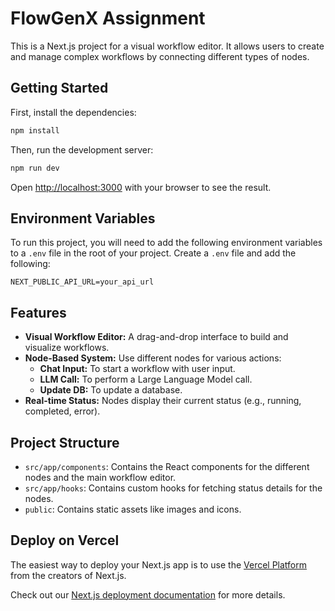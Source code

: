 # FlowGenX Assignment

This is a Next.js project for a visual workflow editor. It allows users to create and manage complex workflows by connecting different types of nodes.

## Getting Started

First, install the dependencies:

```bash
npm install
```

Then, run the development server:

```bash
npm run dev
```

Open [http://localhost:3000](http://localhost:3000) with your browser to see the result.

## Environment Variables

To run this project, you will need to add the following environment variables to a `.env` file in the root of your project. Create a `.env` file and add the following:

```
NEXT_PUBLIC_API_URL=your_api_url
```

## Features

*   **Visual Workflow Editor:** A drag-and-drop interface to build and visualize workflows.
*   **Node-Based System:** Use different nodes for various actions:
    *   **Chat Input:** To start a workflow with user input.
    *   **LLM Call:** To perform a Large Language Model call.
    *   **Update DB:** To update a database.
*   **Real-time Status:** Nodes display their current status (e.g., running, completed, error).

## Project Structure

*   `src/app/components`: Contains the React components for the different nodes and the main workflow editor.
*   `src/app/hooks`: Contains custom hooks for fetching status details for the nodes.
*   `public`: Contains static assets like images and icons.

## Deploy on Vercel

The easiest way to deploy your Next.js app is to use the [Vercel Platform](https://vercel.com/new?utm_medium=default-template&filter=next.js&utm_source=create-next-app&utm_campaign=create-next-app-readme) from the creators of Next.js.

Check out our [Next.js deployment documentation](https://nextjs.org/docs/app/building-your-application/deploying) for more details.